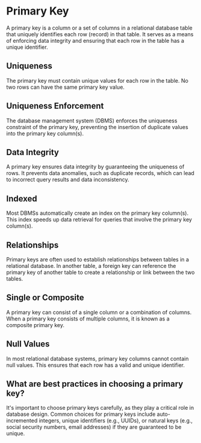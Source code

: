 # Primary Key
A primary key is a column or a set of columns in a relational database table that uniquely identifies each row (record) in that table. It serves as a means of enforcing data integrity and ensuring that each row in the table has a unique identifier. 

## Uniqueness
The primary key must contain unique values for each row in the table. No two rows can have the same primary key value.
## Uniqueness Enforcement
The database management system (DBMS) enforces the uniqueness constraint of the primary key, preventing the insertion of duplicate values into the primary key column(s).
## Data Integrity
A primary key ensures data integrity by guaranteeing the uniqueness of rows. It prevents data anomalies, such as duplicate records, which can lead to incorrect query results and data inconsistency.
## Indexed
Most DBMSs automatically create an index on the primary key column(s). This index speeds up data retrieval for queries that involve the primary key column(s).
## Relationships
Primary keys are often used to establish relationships between tables in a relational database. In another table, a foreign key can reference the primary key of another table to create a relationship or link between the two tables.
## Single or Composite
A primary key can consist of a single column or a combination of columns. When a primary key consists of multiple columns, it is known as a composite primary key.
## Null Values
In most relational database systems, primary key columns cannot contain null values. This ensures that each row has a valid and unique identifier.


## What are best practices in choosing a primary key?
It's important to choose primary keys carefully, as they play a critical role in database design. Common choices for primary keys include auto-incremented integers, unique identifiers (e.g., UUIDs), or natural keys (e.g., social security numbers, email addresses) if they are guaranteed to be unique.
